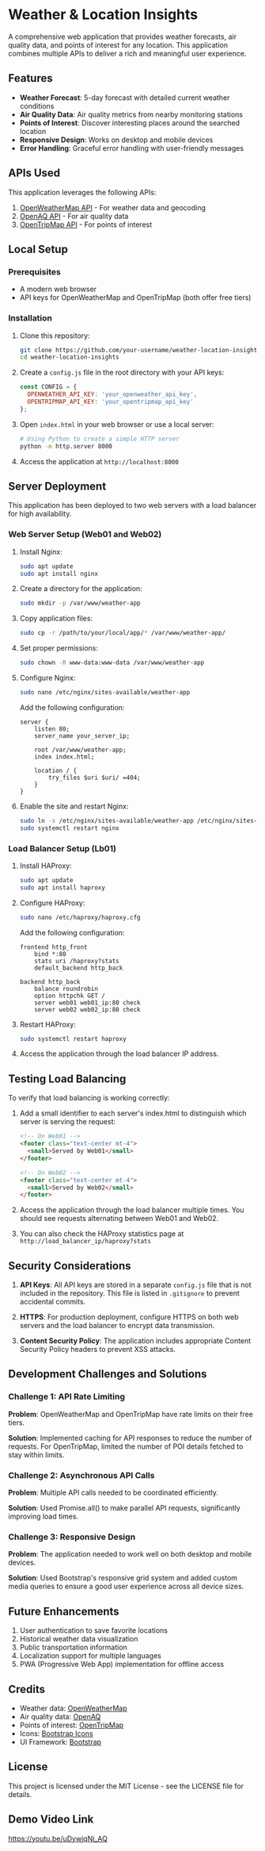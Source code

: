 # Weather & Location Insights

A comprehensive web application that provides weather forecasts, air quality data, and points of interest for any location. This application combines multiple APIs to deliver a rich and meaningful user experience.

## Features

- **Weather Forecast**: 5-day forecast with detailed current weather conditions
- **Air Quality Data**: Air quality metrics from nearby monitoring stations
- **Points of Interest**: Discover interesting places around the searched location
- **Responsive Design**: Works on desktop and mobile devices
- **Error Handling**: Graceful error handling with user-friendly messages

## APIs Used

This application leverages the following APIs:

1. [OpenWeatherMap API](https://openweathermap.org/api) - For weather data and geocoding
2. [OpenAQ API](https://docs.openaq.org/) - For air quality data
3. [OpenTripMap API](https://opentripmap.io/docs) - For points of interest

## Local Setup

### Prerequisites

- A modern web browser
- API keys for OpenWeatherMap and OpenTripMap (both offer free tiers)

### Installation

1. Clone this repository:
   ```bash
   git clone https://github.com/your-username/weather-location-insights.git
   cd weather-location-insights
   ```

2. Create a `config.js` file in the root directory with your API keys:
   ```javascript
   const CONFIG = {
     OPENWEATHER_API_KEY: 'your_openweather_api_key',
     OPENTRIPMAP_API_KEY: 'your_opentripmap_api_key'
   };
   ```

3. Open `index.html` in your web browser or use a local server:
   ```bash
   # Using Python to create a simple HTTP server
   python -m http.server 8000
   ```

4. Access the application at `http://localhost:8000`

## Server Deployment

This application has been deployed to two web servers with a load balancer for high availability.

### Web Server Setup (Web01 and Web02)

1. Install Nginx:
   ```bash
   sudo apt update
   sudo apt install nginx
   ```

2. Create a directory for the application:
   ```bash
   sudo mkdir -p /var/www/weather-app
   ```

3. Copy application files:
   ```bash
   sudo cp -r /path/to/your/local/app/* /var/www/weather-app/
   ```

4. Set proper permissions:
   ```bash
   sudo chown -R www-data:www-data /var/www/weather-app
   ```

5. Configure Nginx:
   ```bash
   sudo nano /etc/nginx/sites-available/weather-app
   ```
   
   Add the following configuration:
   ```
   server {
       listen 80;
       server_name your_server_ip;

       root /var/www/weather-app;
       index index.html;

       location / {
           try_files $uri $uri/ =404;
       }
   }
   ```

6. Enable the site and restart Nginx:
   ```bash
   sudo ln -s /etc/nginx/sites-available/weather-app /etc/nginx/sites-enabled/
   sudo systemctl restart nginx
   ```

### Load Balancer Setup (Lb01)

1. Install HAProxy:
   ```bash
   sudo apt update
   sudo apt install haproxy
   ```

2. Configure HAProxy:
   ```bash
   sudo nano /etc/haproxy/haproxy.cfg
   ```
   
   Add the following configuration:
   ```
   frontend http_front
       bind *:80
       stats uri /haproxy?stats
       default_backend http_back

   backend http_back
       balance roundrobin
       option httpchk GET /
       server web01 web01_ip:80 check
       server web02 web02_ip:80 check
   ```

3. Restart HAProxy:
   ```bash
   sudo systemctl restart haproxy
   ```

4. Access the application through the load balancer IP address.

## Testing Load Balancing

To verify that load balancing is working correctly:

1. Add a small identifier to each server's index.html to distinguish which server is serving the request:
   ```html
   <!-- On Web01 -->
   <footer class="text-center mt-4">
     <small>Served by Web01</small>
   </footer>

   <!-- On Web02 -->
   <footer class="text-center mt-4">
     <small>Served by Web02</small>
   </footer>
   ```

2. Access the application through the load balancer multiple times. You should see requests alternating between Web01 and Web02.

3. You can also check the HAProxy statistics page at `http://load_balancer_ip/haproxy?stats`

## Security Considerations

1. **API Keys**: All API keys are stored in a separate `config.js` file that is not included in the repository. This file is listed in `.gitignore` to prevent accidental commits.

2. **HTTPS**: For production deployment, configure HTTPS on both web servers and the load balancer to encrypt data transmission.

3. **Content Security Policy**: The application includes appropriate Content Security Policy headers to prevent XSS attacks.

## Development Challenges and Solutions

### Challenge 1: API Rate Limiting

**Problem**: OpenWeatherMap and OpenTripMap have rate limits on their free tiers.

**Solution**: Implemented caching for API responses to reduce the number of requests. For OpenTripMap, limited the number of POI details fetched to stay within limits.

### Challenge 2: Asynchronous API Calls

**Problem**: Multiple API calls needed to be coordinated efficiently.

**Solution**: Used Promise.all() to make parallel API requests, significantly improving load times.

### Challenge 3: Responsive Design

**Problem**: The application needed to work well on both desktop and mobile devices.

**Solution**: Used Bootstrap's responsive grid system and added custom media queries to ensure a good user experience across all device sizes.

## Future Enhancements

1. User authentication to save favorite locations
2. Historical weather data visualization
3. Public transportation information
4. Localization support for multiple languages
5. PWA (Progressive Web App) implementation for offline access

## Credits

- Weather data: [OpenWeatherMap](https://openweathermap.org/)
- Air quality data: [OpenAQ](https://openaq.org/)
- Points of interest: [OpenTripMap](https://opentripmap.io/)
- Icons: [Bootstrap Icons](https://icons.getbootstrap.com/)
- UI Framework: [Bootstrap](https://getbootstrap.com/)

## License

This project is licensed under the MIT License - see the LICENSE file for details.
## Demo Video Link
https://youtu.be/uDywjqNj_AQ
